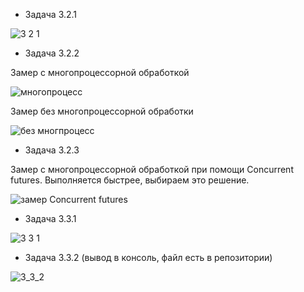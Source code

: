  - Задача 3.2.1

![3 2 1](https://user-images.githubusercontent.com/57943773/206739351-59d62e05-31d8-4b20-bf3f-1340da1745b5.png)

 - Задача 3.2.2

Замер с многопроцессорной обработкой

![многопроцесс](https://user-images.githubusercontent.com/57943773/206781544-f31b3cfa-9222-417d-afcb-291757ba25a2.png)

Замер без многопроцессорной обработки

![без многпроцесс](https://user-images.githubusercontent.com/57943773/206781528-e305df74-5a40-4081-85ee-9562892d8483.png)

 - Задача 3.2.3

Замер с многопроцессорной обработкой при помощи Concurrent futures. Выполняется быстрее, выбираем это решение.

![замер Concurrent futures](https://user-images.githubusercontent.com/57943773/206787295-6627b042-e787-4bd6-9389-93b46df6ad08.png)

 - Задача 3.3.1

![3 3 1](https://user-images.githubusercontent.com/57943773/208959776-58884f39-eb0f-452e-9684-510cbb7766ae.png)

 - Задача 3.3.2 (вывод в консоль, файл есть в репозитории)

![3_3_2](https://user-images.githubusercontent.com/57943773/208975193-75211971-60dc-4793-aa78-57375243ad87.png)
